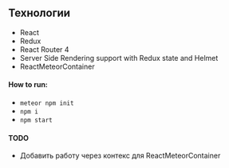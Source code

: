 ## Технологии

- React
- Redux
- React Router 4
- Server Side Rendering support with Redux state and Helmet
- ReactMeteorContainer

#### How to run:

- `meteor npm init`
- `npm i`
- `npm start`


#### TODO

- Добавить работу через контекс для ReactMeteorContainer
